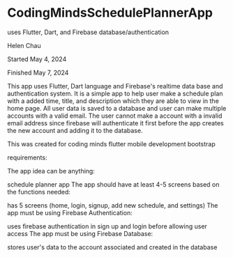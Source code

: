 # CodingMindsSchedulePlannerApp
uses Flutter, Dart, and Firebase database/authentication

Helen Chau

Started May 4, 2024

Finished May 7, 2024

This app uses Flutter, Dart language and Firebase's realtime data base and authentication system. It is a simple app to help user make a schedule plan with a added time, title, and description which they are able to view in the home page. All user data is saved to a database and user can make multiple accounts with a valid email. The user cannot make a account with a invalid email address since firebase will authenticate it first before the app creates the new account and adding it to the database.

This was created for coding minds flutter mobile development bootstrap

requirements:

The app idea can be anything:

schedule planner app
The app should have at least 4-5 screens based on the functions needed:

has 5 screens (home, login, signup, add new schedule, and settings)
The app must be using Firebase Authentication:

uses firebase authentication in sign up and login before allowing user access
The app must be using Firebase Database:

stores user's data to the account associated and created in the database
